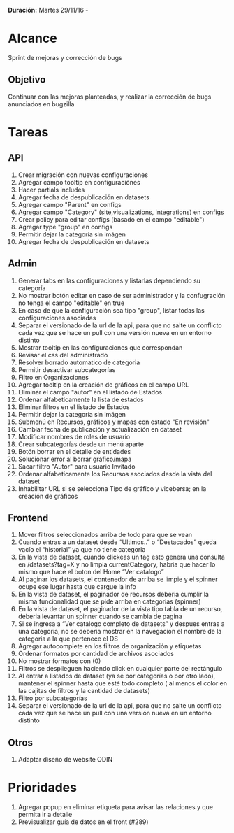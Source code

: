 **Duración:** Martes 29/11/16 -

# Alcance
Sprint de mejoras y corrección de bugs

## Objetivo
Continuar con las mejoras planteadas, y realizar la corrección de bugs anunciados en bugzilla

# Tareas

## API
1. Crear migración con nuevas configuraciones
2. Agregar campo tooltip en configuraciónes
3. Hacer partials includes
4. Agregar fecha de despublicación en datasets
5. Agregar campo "Parent" en configs
6. Agregar campo "Category" (site,visualizations, integrations) en configs
7. Crear policy para editar configs (basado en el campo "editable")
8. Agregar type "group" en configs
9. Permitir dejar la categoría sin imágen
10. Agregar fecha de despublicación en datasets

## Admin
1. Generar tabs en las configuraciones y listarlas dependiendo su categoría
2. No mostrar botón editar en caso de ser administrador y la confugración no tenga el campo "editable" en true
3. En caso de que la configuración sea tipo "group", listar todas las configuraciones asociadas
4. Separar el versionado de la url de la api, para que no salte un conflicto cada vez que se hace un pull con una versión nueva en un entorno distinto
5. Mostrar tooltip en las configuraciones que correspondan
6. Revisar el css del administrado
7. Resolver borrado automatico de categoria
8. Permitir desactivar subcategorías
9. Filtro en Organizaciones
10. Agregar tooltip en la creación de gráficos en el campo URL
11. Eliminar el campo "autor" en el listado de Estados
12. Ordenar alfabeticamente la lista de estados
13. Eliminar filtros en el listado de Estados
14. Permitir dejar la categoría sin imágen
15. Submenú en Recursos, gráficos y mapas con estado "En revisión"
16. Cambiar fecha de publicación y actualización en dataset
17. Modificar nombres de roles de usuario
18. Crear subcategorías desde un menú aparte
19. Botón borrar en el detalle de entidades
20. Solucionar error al borrar gráfico/mapa
21. Sacar filtro "Autor" para usuario Invitado
22. Ordenar alfabeticamente los Recursos asociados desde la vista del dataset
23. Inhabilitar URL si se selecciona Tipo de gráfico y vicebersa; en la creación de gráficos

## Frontend
1. Mover filtros seleccionados arriba de todo para que se vean
2. Cuando entras a un dataset desde “Ultimos..” o “Destacados” queda vacío el “historial” ya que no tiene categoria
3. En la vista de dataset, cuando clickeas un tag esto genera una consulta en /datasets?tag=X y no limpia currentCategory, habria que hacer lo mismo que hace el boton del Home “Ver catalogo”
4. Al paginar los datasets, el contenedor de arriba se limpie y el spinner ocupe ese lugar hasta que cargue la info
5. En la vista de dataset, el paginador de recursos deberia cumplir la misma funcionalidad que se pide arriba en categorias (spinner)
6. En la vista de dataset, el paginador de la vista tipo tabla de un recurso, deberia levantar un spinner cuando se cambia de pagina
7. Si se ingresa a “Ver catalogo completo de datasets” y despues entras a una categoria, no se deberia mostrar en la navegacion el nombre de la categoria a la que pertenece el DS
8. Agregar autocomplete en los filtros de organización y etiquetas
9. Ordenar formatos por cantidad de archivos asociados
10. No mostrar formatos con (0)
11. Filtros se desplieguen haciendo click en cualquier parte del rectángulo
12. Al entrar a listados de dataset (ya se por categorías o por otro lado), mantener el spinner hasta que esté todo completo ( al menos el color en las cajitas de filtros y la cantidad de datasets)
13. Filtro por subcategorías
14. Separar el versionado de la url de la api, para que no salte un conflicto cada vez que se hace un pull con una versión nueva en un entorno distinto

## Otros
1. Adaptar diseño de website ODIN

# Prioridades
1. Agregar popup en eliminar etiqueta para avisar las relaciones y que permita ir a detalle
2. Previsualizar guía de datos en el front (#289)

